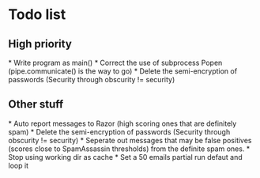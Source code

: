 <h1> Todo list </h1>

<h2> High priority </h2>
* Write program as main()
* Correct the use of subprocess Popen (pipe.communicate() is the way to go)
* Delete the semi-encryption of passwords (Security through obscurity !=
  security)

<h2> Other stuff </h2>
* Auto report messages to Razor (high scoring ones that are definitely spam)
* Delete the semi-encryption of passwords (Security through obscurity !=
  security)
* Seperate out messages that may be false positives (scores
  close to SpamAssassin thresholds) from the definite spam ones.
* Stop using working dir as cache
* Set a 50 emails partial run defaut and loop it
